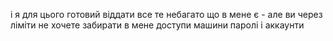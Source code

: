 і я для цього готовий віддати все те небагато що в мене є - але ви через ліміти не хочете забирати в мене доступи машини паролі і аккаунти